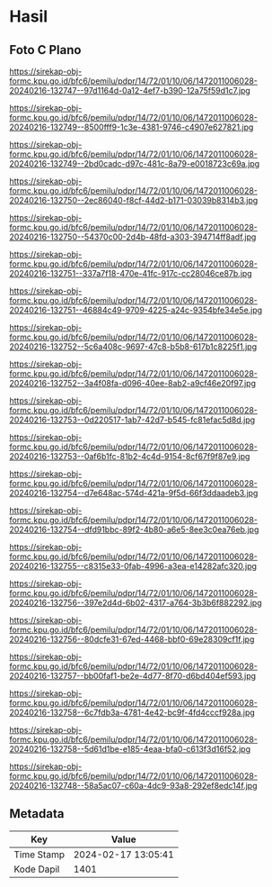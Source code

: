 # Hasil

## Foto C Plano

https://sirekap-obj-formc.kpu.go.id/bfc6/pemilu/pdpr/14/72/01/10/06/1472011006028-20240216-132747--97d1164d-0a12-4ef7-b390-12a75f59d1c7.jpg

https://sirekap-obj-formc.kpu.go.id/bfc6/pemilu/pdpr/14/72/01/10/06/1472011006028-20240216-132749--8500fff9-1c3e-4381-9746-c4907e627821.jpg

https://sirekap-obj-formc.kpu.go.id/bfc6/pemilu/pdpr/14/72/01/10/06/1472011006028-20240216-132749--2bd0cadc-d97c-481c-8a79-e0018723c69a.jpg

https://sirekap-obj-formc.kpu.go.id/bfc6/pemilu/pdpr/14/72/01/10/06/1472011006028-20240216-132750--2ec86040-f8cf-44d2-b171-03039b8314b3.jpg

https://sirekap-obj-formc.kpu.go.id/bfc6/pemilu/pdpr/14/72/01/10/06/1472011006028-20240216-132750--54370c00-2d4b-48fd-a303-394714ff8adf.jpg

https://sirekap-obj-formc.kpu.go.id/bfc6/pemilu/pdpr/14/72/01/10/06/1472011006028-20240216-132751--337a7f18-470e-41fc-917c-cc28046ce87b.jpg

https://sirekap-obj-formc.kpu.go.id/bfc6/pemilu/pdpr/14/72/01/10/06/1472011006028-20240216-132751--46884c49-9709-4225-a24c-9354bfe34e5e.jpg

https://sirekap-obj-formc.kpu.go.id/bfc6/pemilu/pdpr/14/72/01/10/06/1472011006028-20240216-132752--5c6a408c-9697-47c8-b5b8-617b1c8225f1.jpg

https://sirekap-obj-formc.kpu.go.id/bfc6/pemilu/pdpr/14/72/01/10/06/1472011006028-20240216-132752--3a4f08fa-d096-40ee-8ab2-a9cf46e20f97.jpg

https://sirekap-obj-formc.kpu.go.id/bfc6/pemilu/pdpr/14/72/01/10/06/1472011006028-20240216-132753--0d220517-1ab7-42d7-b545-fc81efac5d8d.jpg

https://sirekap-obj-formc.kpu.go.id/bfc6/pemilu/pdpr/14/72/01/10/06/1472011006028-20240216-132753--0af6b1fc-81b2-4c4d-9154-8cf67f9f87e9.jpg

https://sirekap-obj-formc.kpu.go.id/bfc6/pemilu/pdpr/14/72/01/10/06/1472011006028-20240216-132754--d7e648ac-574d-421a-9f5d-66f3ddaadeb3.jpg

https://sirekap-obj-formc.kpu.go.id/bfc6/pemilu/pdpr/14/72/01/10/06/1472011006028-20240216-132754--dfd91bbc-89f2-4b80-a6e5-8ee3c0ea76eb.jpg

https://sirekap-obj-formc.kpu.go.id/bfc6/pemilu/pdpr/14/72/01/10/06/1472011006028-20240216-132755--c8315e33-0fab-4996-a3ea-e14282afc320.jpg

https://sirekap-obj-formc.kpu.go.id/bfc6/pemilu/pdpr/14/72/01/10/06/1472011006028-20240216-132756--397e2d4d-6b02-4317-a764-3b3b6f882292.jpg

https://sirekap-obj-formc.kpu.go.id/bfc6/pemilu/pdpr/14/72/01/10/06/1472011006028-20240216-132756--80dcfe31-67ed-4468-bbf0-69e28309cf1f.jpg

https://sirekap-obj-formc.kpu.go.id/bfc6/pemilu/pdpr/14/72/01/10/06/1472011006028-20240216-132757--bb00faf1-be2e-4d77-8f70-d6bd404ef593.jpg

https://sirekap-obj-formc.kpu.go.id/bfc6/pemilu/pdpr/14/72/01/10/06/1472011006028-20240216-132758--6c7fdb3a-4781-4e42-bc9f-4fd4cccf928a.jpg

https://sirekap-obj-formc.kpu.go.id/bfc6/pemilu/pdpr/14/72/01/10/06/1472011006028-20240216-132758--5d61d1be-e185-4eaa-bfa0-c613f3d16f52.jpg

https://sirekap-obj-formc.kpu.go.id/bfc6/pemilu/pdpr/14/72/01/10/06/1472011006028-20240216-132748--58a5ac07-c60a-4dc9-93a8-292ef8edc14f.jpg


## Metadata

| Key        | Value               |
| ---------- | ------------------- |
| Time Stamp | 2024-02-17 13:05:41 |
| Kode Dapil | 1401                |



